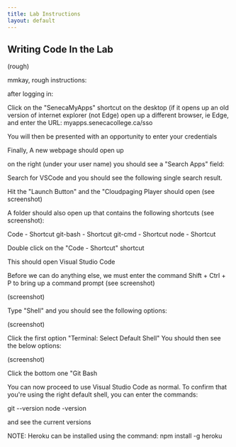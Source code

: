 ```yaml
---
title: Lab Instructions
layout: default
---
```


## Writing Code In the Lab

(rough)

mmkay, rough instructions:

after logging in:

Click on the "SenecaMyApps" shortcut on the desktop (if it opens up an old version of internet explorer (not Edge) open up a different browser, ie Edge, and enter the URL: myapps.senecacollege.ca/sso

You will then be presented with an opportunity to enter your credentials

Finally, A new webpage should open up

on the right (under your user name) you should see a "Search Apps" field:

Search for VSCode and you should see the following single search result.

Hit the "Launch Button" and the "Cloudpaging Player should open (see screenshot)

A folder should also open up that contains the following shortcuts (see screenshot):

Code - Shortcut
git-bash - Shortcut
git-cmd - Shortcut
node - Shortcut

Double click on the "Code - Shortcut" shortcut

This should open Visual Studio Code

Before we can do anything else, we must enter the command Shift + Ctrl + P to bring up a command prompt (see screenshot)

(screenshot)

Type "Shell" and you should see the following options:

(screenshot)

Click the first option "Terminal: Select Default Shell"  You should then see the below options:

(screenshot)

Click the bottom one "Git Bash

You can now proceed to use Visual Studio Code as normal.  To confirm that you're using the right default shell,  you can enter the commands:

git --version
node -version

and see the current versions


NOTE: Heroku can be installed using the command: npm install -g heroku


